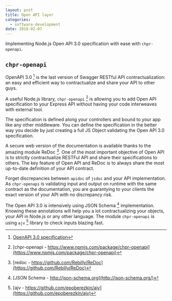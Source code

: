 ```yaml
---
layout: post
title: Open API layer
categories:
  - software-development
date: 2018-02-07
---
```


Implementing Node.js Open API 3.0 specification with ease with `chpr-openapi`.

## `chpr-openapi`

OpenAPI 3.0 [^1] is the last version of Swagger RESTful API contractualization: an easy and efficient way to contractualize and share your API to other guys.

A useful Node.js library, `chpr-openapi` [^2] is allowing you to add Open API specification to your Express API without having your code interweaves with external tool.

The specification is defined along your controllers and bound to your app like any other middleware. You can define the specification in the better way you decide by just creating a full JS Object validating the Open API 3.0 specification.

A secure web version of the documentation is available thanks to the amazing module ReDoc [^3]. One of the most important objective of Open API is to strictly contractualize RESTFul API and share their specifications to others. The key feature of Open API and ReDoc is to always share the most up-to-date definition of your API contract.

Forget discrepancies between `apidoc` of `jsdoc` and your API implementation. As `chpr-openapi` is validating input and output on runtime with the same contract as the documentation, you are guarantying to your clients the exact version of your API with no discrepancy risk.

The Open API 3.0 is intensively using JSON Schema [^4] implementation. Knowing these annotations will help you a lot contractualizing your objects, your API in Node.js or any other language. The module `chpr-openapi` is using `ajv` [^5] library to check inputs blazing fast.

[^1]: [OpenAPI 3.0 specification](https://github.com/OAI/OpenAPI-Specification/blob/master/versions/3.0.0.md)

[^2]: [chpr-openapi - https://www.npmjs.com/package/chpr-openapi](https://www.npmjs.com/package/chpr-openapi)

[^3]: [redoc - https://github.com/Rebilly/ReDoc](https://github.com/Rebilly/ReDoc)

[^4]: [JSON Schema - http://json-schema.org](http://json-schema.org/)

[^5]: [ajv - https://github.com/epoberezkin/ajv](https://github.com/epoberezkin/ajv)
<!--stackedit_data:
eyJoaXN0b3J5IjpbMzE5MjcxMTI2XX0=
-->